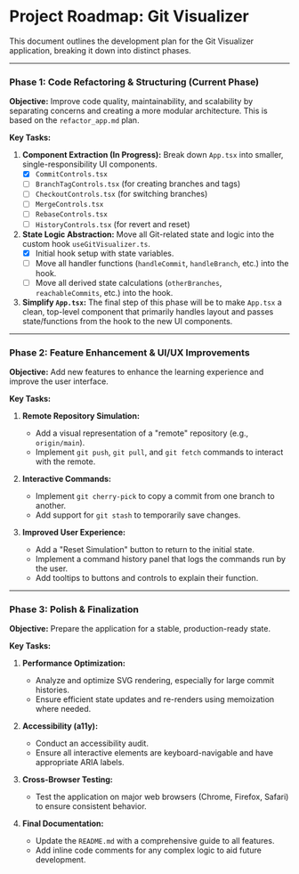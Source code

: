 # Project Roadmap: Git Visualizer

This document outlines the development plan for the Git Visualizer application, breaking it down into distinct phases.

---

### Phase 1: Code Refactoring & Structuring (Current Phase)

**Objective:** Improve code quality, maintainability, and scalability by separating concerns and creating a more modular architecture. This is based on the `refactor_app.md` plan.

**Key Tasks:**

1.  **Component Extraction (In Progress):** Break down `App.tsx` into smaller, single-responsibility UI components.
    -   [x] `CommitControls.tsx`
    -   [ ] `BranchTagControls.tsx` (for creating branches and tags)
    -   [ ] `CheckoutControls.tsx` (for switching branches)
    -   [ ] `MergeControls.tsx`
    -   [ ] `RebaseControls.tsx`
    -   [ ] `HistoryControls.tsx` (for revert and reset)

2.  **State Logic Abstraction:** Move all Git-related state and logic into the custom hook `useGitVisualizer.ts`.
    -   [x] Initial hook setup with state variables.
    -   [ ] Move all handler functions (`handleCommit`, `handleBranch`, etc.) into the hook.
    -   [ ] Move all derived state calculations (`otherBranches`, `reachableCommits`, etc.) into the hook.

3.  **Simplify `App.tsx`:** The final step of this phase will be to make `App.tsx` a clean, top-level component that primarily handles layout and passes state/functions from the hook to the new UI components.

---

### Phase 2: Feature Enhancement & UI/UX Improvements

**Objective:** Add new features to enhance the learning experience and improve the user interface.

**Key Tasks:**

1.  **Remote Repository Simulation:**
    -   Add a visual representation of a "remote" repository (e.g., `origin/main`).
    -   Implement `git push`, `git pull`, and `git fetch` commands to interact with the remote.

2.  **Interactive Commands:**
    -   Implement `git cherry-pick` to copy a commit from one branch to another.
    -   Add support for `git stash` to temporarily save changes.

3.  **Improved User Experience:**
    -   Add a "Reset Simulation" button to return to the initial state.
    -   Implement a command history panel that logs the commands run by the user.
    -   Add tooltips to buttons and controls to explain their function.

---

### Phase 3: Polish & Finalization

**Objective:** Prepare the application for a stable, production-ready state.

**Key Tasks:**

1.  **Performance Optimization:**
    -   Analyze and optimize SVG rendering, especially for large commit histories.
    -   Ensure efficient state updates and re-renders using memoization where needed.

2.  **Accessibility (a11y):**
    -   Conduct an accessibility audit.
    -   Ensure all interactive elements are keyboard-navigable and have appropriate ARIA labels.

3.  **Cross-Browser Testing:**
    -   Test the application on major web browsers (Chrome, Firefox, Safari) to ensure consistent behavior.

4.  **Final Documentation:**
    -   Update the `README.md` with a comprehensive guide to all features.
    -   Add inline code comments for any complex logic to aid future development.